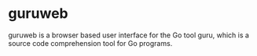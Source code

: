 # guruweb
guruweb is a browser based user interface for the Go tool guru, which is a source code comprehension tool for Go programs.

